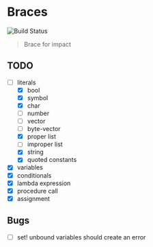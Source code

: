 # Braces

![Build Status](https://https://github.com/certainty/braces/blob/switch-to-actions/.github/workflows/rust.yml/badge.svg?branch=main)

> Brace for impact

## TODO

- [ ] literals
  - [x] bool
  - [x] symbol
  - [x] char
  - [ ] number
  - [ ] vector
  - [ ] byte-vector
  - [x] proper list
  - [ ] improper list
  - [x] string
  - [x] quoted constants
- [x] variables
- [x] conditionals
- [x] lambda expression
- [x] procedure call
- [x] assignment

## Bugs

- [ ] set! unbound variables should create an error

